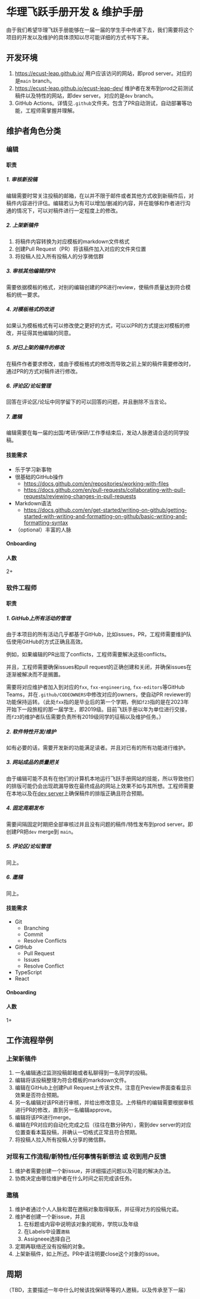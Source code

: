 # 华理飞跃手册开发 & 维护手册

由于我们希望华理飞跃手册能够在一届一届的学生手中传递下去，我们需要将这个项目的开发以及维护的具体须知以尽可能详细的方式书写下来。

## 开发环境

1. https://ecust-leap.github.io/ 用户应该访问的网站，即prod server。对应的是`main` branch。
2. https://ecust-leap.github.io/ecust-leap-dev/ 维护者在发布到prod之前测试稿件以及特性的网站，即dev server。对应的是`dev` branch。
3. GitHub Actions。详情见`.github`文件夹。包含了PR自动测试，自动部署等功能，工程师需掌握并理解。

## 维护者角色分类

### 编辑

#### 职责

##### 1. 审核新投稿

编辑需要时常关注投稿的邮箱，在以并不限于邮件或者其他方式收到新稿件后，对稿件内容进行评估。编辑若认为有可以增加/删减的内容，并在能够和作者进行沟通的情况下，可以对稿件进行一定程度上的修改。

##### 2. 上架新稿件

1. 将稿件内容转换为对应模板的markdown文件格式
2. 创建Pull Request（PR）将该稿件加入对应的文件夹位置
3. 将投稿人拉入所有投稿人的分享微信群

##### 3. 审核其他编辑的PR

需要依据模板的格式，对别的编辑创建的PR进行review，使稿件质量达到符合模板的统一要求。

##### 4. 对模板格式的改进

如果认为模板格式有可以修改使之更好的方式，可以以PR的方式提出对模板的修改，并征得其他编辑的同意。

##### 5. 对已上架的稿件的修改

在稿件作者要求修改，或由于模板格式的修改而导致之前上架的稿件需要修改时，通过PR的方式对稿件进行修改。

##### 6. 评论区/论坛管理

回答在评论区/论坛中同学留下的可以回答的问题，并且删除不当言论。

##### 7. 邀稿

编辑需要在每一届的出国/考研/保研/工作季结束后，发动人脉邀请合适的同学投稿。

#### 技能需求

- 乐于学习新事物
- 很基础的GitHub操作
  - https://docs.github.com/en/repositories/working-with-files
  - https://docs.github.com/en/pull-requests/collaborating-with-pull-requests/reviewing-changes-in-pull-requests
- Markdown语法
  - https://docs.github.com/en/get-started/writing-on-github/getting-started-with-writing-and-formatting-on-github/basic-writing-and-formatting-syntax
- （optional）丰富的人脉

#### Onboarding

#### 人数

2+

### 软件工程师

#### 职责

##### 1. GitHub上所有活动的管理

由于本项目的所有活动几乎都基于GitHub，比如issues，PR，工程师需要维护队伍使用GitHub的方式正确且高效。

例如，如果编辑的PR出现了conflicts，工程师需要解决这些conflicts。

并且，工程师需要确保issues和pull request的正确创建和关闭，并确保issues在逐渐被解决而不是搁置。

需要将对应维护者加入到对应的`fxx`, `fxx-engineering`, `fxx-editors`等GitHub Teams，并在`.github/CODEOWNERS`中修改对应的owners，使自动PR reviewer的功能保持运转。（此处`fxx`指的是毕业后的第一个学期，例如`f23`指的是在2023年开始下一段旅程的那一届学生，即2019级。目前飞跃手册以年为单位进行交接，而`f23`的维护者队伍需要负责所有2019级同学的征稿以及维护任务。）

##### 2. 软件特性开发/维护

如有必要的话，需要开发新的功能满足读者。并且对已有的所有功能进行维护。

##### 3. 网站成品的质量把关

由于编辑可能不具有在他们的计算机本地运行飞跃手册网站的技能，所以导致他们的排版可能仍会出现疏漏导致在最终成品的网站上效果不如与其所想。工程师需要在本地以及在[dev server](https://ecust-leap.github.io/ecust-leap-dev/)上确保稿件的排版正确且符合预期。

##### 4. 固定周期发布

需要间隔固定时期把全部审核过并且没有问题的稿件/特性发布到prod server。即创建PR把`dev` merge到 `main`。

##### 5. 评论区/论坛管理

同上。

##### 6. 邀稿

同上。

#### 技能需求

- Git
  - Branching
  - Commit
  - Resolve Conflicts
- GitHub
  - Pull Request
  - Issues
  - Resolve Conflict
- TypeScript
- React

#### Onboarding

#### 人数

1+

## 工作流程举例

### 上架新稿件

1. 一名编辑通过监测投稿邮箱或者私聊得到一名同学的投稿。
2. 编辑将该投稿整理为符合模板的markdown文件。
3. 编辑在GitHub上创建Pull Request上传该文件。注意在Preview界面查看显示效果是否符合预期。
4. 另一名编辑对该PR进行审核，并给出修改意见。上传稿件的编辑需要根据审核进行PR的修改，直到另一名编辑approve。
5. 编辑将该PR进行merge。
6. 编辑在PR对应的自动化完成之后（往往在数分钟内），需到dev server的对应位置查看本篇投稿，并确认一切格式正常且符合预期。
7. 将投稿人拉入所有投稿人分享的微信群。


### 对现有工作流程/新特性/任何事情有新想法 或 收到用户反馈

1. 维护者需要创建一个新issue，并详细描述问题以及可能的解决办法。
2. 协商决定由哪位维护者在什么时间之前完成该任务。

### 邀稿

1. 维护者通过个人人脉和潜在邀稿对象取得联系，并征得对方的投稿允诺。
2. 维护者创建一个新issue，并且
   1. 在标题或内容中说明该对象的昵称，学院以及年级
   2. 在Labels中设置`邀稿`
   3. Assigneee选择自己
3. 定期再联络还没有投稿的对象。
4. 上架新稿件，如上所述。PR中请注明要close这个对象的issue。

## 周期

（TBD，主要描述一年中什么时候该找保研等等的人邀稿，以及传承至下一届）